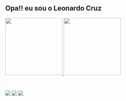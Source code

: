 ## Opa!! eu sou o Leonardo Cruz 
 <div>
  <a href="https://github.com/LeonardoC-Jesus">
  <img height="180em" src="https://github-readme-stats.vercel.app/api?username=LeonardoC-Jesus&show_icons=true&theme=dark&include_all_commits=true&count_private=true"/>
  <img height="180em" src="https://github-readme-stats.vercel.app/api/top-langs/?username=LeonardoC-Jesus&layout=compact&langs_count=16&theme=dark"/>
</div>
<div style="display: inline_block"><br>

</div>
  
  ##
 
<div> 
  <a href="https://www.instagram.com/leocdejesus/" target="_blank"><img src="https://img.shields.io/badge/-Instagram-%23E4405F?style=for-the-badge&logo=instagram&logoColor=white" target="_blank"></a>
 <a href="https://discord.gg/G9GPg5SA75" target="_blank"><img src="https://img.shields.io/badge/Discord-7289DA?style=for-the-badge&logo=discord&logoColor=white" target="_blank"></a> 
  <a href="https://www.linkedin.com/in/leonardo-cruz-de-jesus-128058337/" target="_blank"><img src="https://img.shields.io/badge/-LinkedIn-%230077B5?style=for-the-badge&logo=linkedin&logoColor=white" target="_blank"></a> 
 
 
</div>
